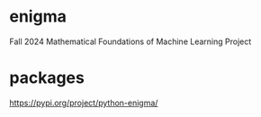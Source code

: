 # enigma
Fall 2024 Mathematical Foundations of Machine Learning Project
# packages
https://pypi.org/project/python-enigma/